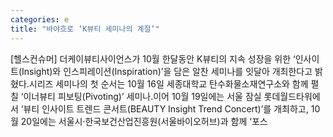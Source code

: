 ```yaml
---
categories: e
title: "바야흐로 ‘K뷰티 세미나의 계절’"
---
```

[헬스컨슈머] 더케이뷰티사이언스가 10월 한달동안 K뷰티의 지속 성장을 위한 ‘인사이트(Insight)와 인스피레이션(Inspiration)’을 담은 알찬 세미나를 잇달아 개최한다고 밝혔다.시리즈 세미나의 첫 순서는 10월 16일 세종대학교 탄수화물소재연구소와 함께 펼칠 ‘이너뷰티 피보팅(Pivoting)’ 세미나.이어 10월 19일에는 서울 잠실 롯데월드타워에서 ‘뷰티 인사이트 트렌드 콘서트(BEAUTY Insight Trend Concert)’를 개최하고, 10월 20일에는 서울시·한국보건산업진흥원(서울바이오허브)과 함께 ‘포스
